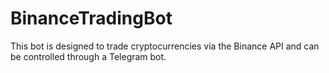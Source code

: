# BinanceTradingBot
This bot is designed to trade cryptocurrencies via the Binance API and can be controlled through a Telegram bot.

